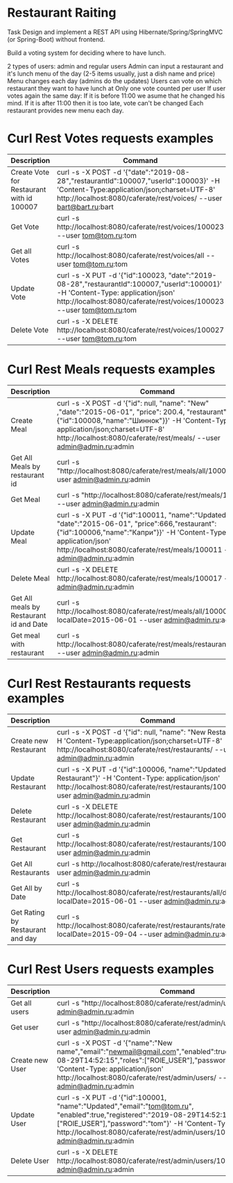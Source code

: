 # Restaurant Raiting
Task
Design and implement a REST API using Hibernate/Spring/SpringMVC (or Spring-Boot) without frontend.

Build a voting system for deciding where to have lunch.

2 types of users: admin and regular users
Admin can input a restaurant and it's lunch menu of the day (2-5 items usually, just a dish name and price)
Menu changes each day (admins do the updates)
Users can vote on which restaurant they want to have lunch at
Only one vote counted per user
If user votes again the same day:
If it is before 11:00 we asume that he changed his mind.
If it is after 11:00 then it is too late, vote can't be changed
Each restaurant provides new menu each day.


# Curl Rest Votes requests examples
Description | Command
----------- | -------
Create Vote for Restaurant with id 100007 | curl -s -X POST -d '{"date":"2019-08-28","restaurantId":100007,"userId":100003}' -H 'Content-Type:application/json;charset=UTF-8' http://localhost:8080/caferate/rest/voices/ --user bart@bart.ru:bart
Get Vote | curl -s http://localhost:8080/caferate/rest/voices/100023 --user tom@tom.ru:tom
Get all Votes | curl -s http://localhost:8080/caferate/rest/voices/all --user tom@tom.ru:tom
Update Vote | curl -s -X PUT -d '{"id":100023, "date":"2019-08-28","restaurantId":100007,"userId":100001}' -H 'Content-Type: application/json' http://localhost:8080/caferate/rest/voices/100023 --user tom@tom.ru:tom
Delete Vote | curl -s -X DELETE http://localhost:8080/caferate/rest/voices/100027 --user tom@tom.ru:tom

# Curl Rest Meals requests examples
Description | Command
----------- | -------
Create Meal | curl -s -X POST -d '{"id": null, "name": "New" ,"date":"2015-06-01", "price": 200.4, "restaurant":{"id":100008,"name":"Шиннок"}}' -H 'Content-Type: application/json;charset=UTF-8' http://localhost:8080/caferate/rest/meals/ --user admin@admin.ru:admin
Get All Meals by restaurant id | curl -s "http://localhost:8080/caferate/rest/meals/all/100008" --user admin@admin.ru:admin
Get Meal | curl -s "http://localhost:8080/caferate/rest/meals/100017" --user admin@admin.ru:admin
Update Meal | curl -s -X PUT -d '{"id":100011, "name":"Updated", "date":"2015-06-01", "price":666,"restaurant":{"id":100006,"name":"Капри"}}' -H 'Content-Type: application/json' http://localhost:8080/caferate/rest/meals/100011 --user admin@admin.ru:admin
Delete Meal | curl -s -X DELETE http://localhost:8080/caferate/rest/meals/100017 --user admin@admin.ru:admin
Get All meals by Restaurant id and Date | curl -s http://localhost:8080/caferate/rest/meals/all/100008?localDate=2015-06-01 --user admin@admin.ru:admin
Get meal with restaurant | curl -s http://localhost:8080/caferate/rest/meals/restaurant/100022 --user admin@admin.ru:admin

# Curl Rest Restaurants requests examples
Description | Command
----------- | -------
Create new Restaurant | curl -s -X POST -d '{"id": null, "name": "New Restaurant"}' -H 'Content-Type:application/json;charset=UTF-8' http://localhost:8080/caferate/rest/restaurants/ --user admin@admin.ru:admin
Update Restaurant | curl -s -X PUT -d '{"id":100006, "name":"Updated Restaurant"}' -H 'Content-Type: application/json' http://localhost:8080/caferate/rest/restaurants/100006 --user admin@admin.ru:admin
Delete Restaurant | curl -s -X DELETE http://localhost:8080/caferate/rest/restaurants/100007 --user admin@admin.ru:admin
Get Restaurant | curl -s http://localhost:8080/caferate/rest/restaurants/100006 --user admin@admin.ru:admin
Get All Restaurants | curl -s http://localhost:8080/caferate/rest/restaurants/all --user admin@admin.ru:admin
Get All by Date | curl -s http://localhost:8080/caferate/rest/restaurants/all/date?localDate=2015-06-01 --user admin@admin.ru:admin
Get Rating by Restaurant and day | curl -s http://localhost:8080/caferate/rest/restaurants/rate/100008?localDate=2015-09-04 --user admin@admin.ru:admin

# Curl Rest Users requests examples
Description | Command
----------- | -------
Get all users | curl -s "http://localhost:8080/caferate/rest/admin/users" --user admin@admin.ru:admin
Get user | curl -s "http://localhost:8080/caferate/rest/admin/users/100000" --user admin@admin.ru:admin
Create new User | curl -s -X POST -d '{"name":"New name","email":"newmail@gmail.com","enabled":true,"registered":"2019-08-29T14:52:15","roles":["ROlE_USER"],"password":"newPass"}' -H 'Content-Type: application/json' http://localhost:8080/caferate/rest/admin/users/ --user admin@admin.ru:admin
Update User | curl -s -X PUT -d '{"id":100001, "name":"Updated","email":"tom@tom.ru", "enabled":true,"registered":"2019-08-29T14:52:15","roles":["ROlE_USER"],"password":"tom"}' -H 'Content-Type: application/json' http://localhost:8080/caferate/rest/admin/users/100001 --user admin@admin.ru:admin
Delete User | curl -s -X DELETE http://localhost:8080/caferate/rest/admin/users/100002 --user admin@admin.ru:admin